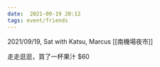 ```yaml
---
date:  2021-09-19 20:12
tags: event/friends
---
```


2021/09/19, Sat with Katsu, Marcus [[南機場夜市]]

走走逛逛，買了一杯果汁 $60